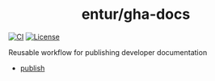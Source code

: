 <h1 align="center">
      <br>entur/gha-docs<br>
</h1>

[![CI](https://github.com/entur/gha-docs/actions/workflows/ci.yml/badge.svg?event=pull_request)](https://github.com/entur/gha-docs/actions/workflows/ci.yml)
[![License](https://img.shields.io/github/license/entur/gha-docs)](https://github.com/entur/gha-docs)

Reusable workflow for publishing developer documentation

- [publish](/README-publish.md)
